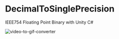 # DecimalToSinglePrecision
IEEE754 Floating Point Binary with Unity C#

![video-to-gif-converter](https://user-images.githubusercontent.com/65425355/158880770-4dba3ad7-ae66-489c-9efc-59a60d383416.gif)
